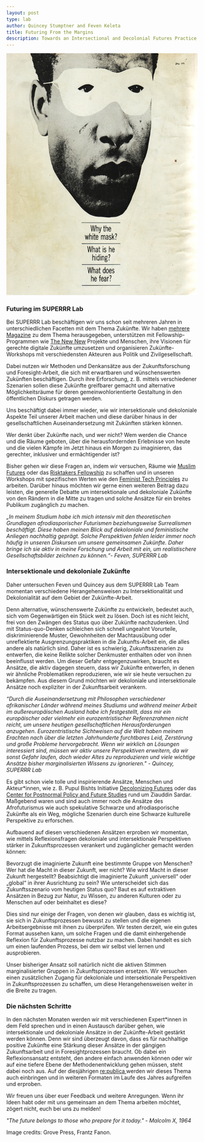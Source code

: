 ```yaml
---
layout: post
type: lab
author: Quincey Stumptner and Feven Keleta
title: Futuring From the Margins
description: Towards an Intersectional and Decolonial Futures Practice - ein Zwischenstand unserer Arbeit zu intersektionaler und dekolonialer Zukünfte-Arbeit.
---
```


<img src="/assets/img/blog/fanon.jpeg" alt="The photo shows a black and white photograph of Frantz Fanon with a white blindfold. The photo features a caption saying Why the mask? What is he hiding? What does he fear?" width="676" height="636">

<h3> Futuring im SUPERRR Lab </h3>

<p>
Bei SUPERRR Lab beschäftigen wir uns schon seit mehreren Jahren in unterschiedlichen Facetten mit dem Thema Zukünfte. Wir haben <a href="https://dingdingding.org/category/essays/">mehrere Magazine</a> zu dem Thema herausgegeben, unterstützen mit Fellowship-Programmen wie <a href="https://superrr.net/project/thenewnew/">The New New</a> Projekte und Menschen, ihre Visionen für gerechte digitale Zukünfte umzusetzen und organisieren Zukünfte-Workshops mit verschiedensten Akteuren aus Politik und Zivilgesellschaft.
</p>


<p>
Dabei nutzen wir Methoden und Denkansätze aus der Zukunftsforschung und Foresight-Arbeit, die sich mit erwartbaren und wünschenswerten Zukünften beschäftigen. Durch ihre Erforschung, z. B. mittels verschiedener Szenarien sollen diese Zukünfte greifbarer gemacht und alternative Möglichkeitsräume für deren gemeinwohlorientierte Gestaltung in den öffentlichen Diskurs getragen werden.
</p>

<p>
Uns beschäftigt dabei immer wieder, wie wir intersektionale und dekoloniale Aspekte Teil unserer Arbeit machen und diese darüber hinaus in der gesellschaftlichen Auseinandersetzung mit Zukünften stärken können. 
</p>


<p>
Wer denkt über Zukünfte nach, und wer nicht? Wem werden die Chance und die Räume geboten, über die herausfordernden Erlebnisse von heute und die vielen Kämpfe im Jetzt hinaus ein Morgen zu imaginieren, das gerechter, inklusiver und ermächtigender ist?
</p>

<p>
Bisher gehen wir diese Fragen an, indem wir versuchen, Räume wie <a href="https://muslimfutures.de/">Muslim Futures</a> oder das <a href="https://risktakers.space/">Risktakers Fellowship</a> zu schaffen und in unseren Workshops mit spezifischen Werten wie den <a href="https://superrr.net/feministtech/principles/">Feminist Tech Principles</a> zu arbeiten. Darüber hinaus möchten wir gerne einen weiteren Beitrag dazu leisten, die generelle Debatte um intersektionale und dekoloniale Zukünfte von den Rändern in die Mitte zu tragen und solche Ansätze für ein breites Publikum zugänglich zu machen.
</p>

<p>
<i>„In meinem Studium habe ich mich intensiv mit den theoretischen Grundlagen afrodiasporischer Futurismen beziehungsweise Surrealismen beschäftigt. Diese haben meinen Blick auf dekoloniale und feministische Anliegen nachhaltig geprägt. Solche Perspektiven fehlen leider immer noch häufig in unseren Diskursen um unsere gemeinsamen Zukünfte. Daher bringe ich sie aktiv in meine Forschung und Arbeit mit ein, um realistischere Gesellschaftsbilder zeichnen zu können.“- Feven, SUPERRR Lab</i>
</p>

<h3>
Intersektionale und dekoloniale Zukünfte
</h3>

<p>
Daher untersuchen Feven und Quincey aus dem SUPERRR Lab Team momentan verschiedene Herangehensweisen zu Intersektionalität und Dekolonialität auf dem Gebiet der Zukünfte-Arbeit.
</p>

<p>
Denn alternative, wünschenswerte Zukünfte zu entwickeln, bedeutet auch, sich vom Gegenwärtigen ein Stück weit zu lösen. Doch ist es nicht leicht, frei von den Zwängen des Status quo über Zukünfte nachzudenken. Und mit Status-quo-Denken schleichen sich schnell ungeahnt Vorurteile, diskriminierende Muster, Gewohnheiten der Machtausübung oder unreflektierte Ausgrenzungspraktiken in die Zukunfts-Arbeit ein, die alles andere als natürlich sind. Daher ist es schwierig, Zukunftsszenarien zu entwerfen, die keine Relikte solcher Denkmuster enthalten oder von ihnen beeinflusst werden. Um dieser Gefahr entgegenzuwirken, braucht es Ansätze, die aktiv dagegen steuern, dass wir Zukünfte entwerfen, in denen wir ähnliche Problematiken reproduzieren, wie wir sie heute versuchen zu bekämpfen. Aus diesem Grund möchten wir dekoloniale und intersektionale Ansätze noch expliziter in der Zukunftsarbeit verankern. 
<p>

<p>
<i>“Durch die Auseinandersetzung mit Philosophen verschiedener afrikanischer Länder während meines Studiums und während meiner Arbeit im außereuropäischen Ausland habe ich festgestellt, dass mir ein europäischer oder vielmehr ein eurozentristischer Referenzrahmen nicht reicht, um unsere heutigen gesellschaftlichen Herausforderungen anzugehen. Eurozentristische Sichtweisen auf die Welt haben meinem Erachten nach über die letzten Jahrhunderte furchtbares Leid, Zerstörung und große Probleme hervorgebracht. Wenn wir wirklich an Lösungen interessiert sind, müssen wir aktiv unsere Perspektiven erweitern, da wir sonst Gefahr laufen, doch wieder Altes zu reproduzieren und viele wichtige Ansätze bisher marginalisierten Wissens zu ignorieren."
 - Quincey, SUPERRR Lab</i>
</p>
  
<p>
Es gibt schon viele tolle und inspirierende Ansätze, Menschen und Akteur*innen, wie z. B. Pupul Bishts Initiative <a href="https://www.decolonizingfutures.org/">Decolonizing Futures</a> oder das <a href="https://www.cppfs.org/">Center for Postnormal Policy and Future Studies</a> rund um Ziauddin Sardar. Maßgebend waren und sind auch immer noch die Ansätze des Afrofuturismus wie auch spekulative Schwarze und afrodiasporische Zukünfte als ein Weg, mögliche Szenarien durch eine Schwarze kulturelle Perspektive zu erforschen. 
</p>

<p>
Aufbauend auf diesen verschiedenen Ansätzen erproben wir momentan, wie mittels Reflexionsfragen dekoloniale und intersektionale Perspektiven stärker in Zukunftsprozessen verankert und zugänglicher gemacht werden können:
</p>

<p>
Bevorzugt die imaginierte Zukunft eine bestimmte Gruppe von Menschen? Wer hat die Macht in dieser Zukunft, wer nicht? Wie wird Macht in dieser Zukunft hergestellt? Beabsichtigt die imaginierte Zukunft „universell“ oder „global“ in ihrer Ausrichtung zu sein? Wie unterscheidet sich das Zukunftsszenario vom heutigen Status quo? Baut es auf extraktiven Ansätzen in Bezug zur Natur, zu Wissen, zu anderen Kulturen oder zu Menschen auf oder beinhaltet es diese?
</p>

<p>
Dies sind nur einige der Fragen, von denen wir glauben, dass es wichtig ist, sie sich in Zukunftsprozessen bewusst zu stellen und die eigenen Arbeitsergebnisse mit ihnen zu überprüfen. Wir testen derzeit, wie ein gutes Format aussehen kann, um solche Fragen und die damit einhergehende Reflexion für Zukunftsprozesse nutzbar zu machen. Dabei handelt es sich um einen laufenden Prozess, bei dem wir selbst viel lernen und ausprobieren. 
</p>

<p>
Unser bisheriger Ansatz soll natürlich nicht die aktiven Stimmen marginalisierter Gruppen in Zukunftsprozessen ersetzen. Wir versuchen einen zusätzlichen Zugang für dekoloniale und intersektionale Perspektiven in Zukunftsprozessen zu schaffen, um diese Herangehensweisen weiter in die Breite zu tragen. 
</p>

<h3> Die nächsten Schritte </h3>

<p>
In den nächsten Monaten werden wir mit verschiedenen Expert*innen in dem Feld sprechen und in einen Austausch darüber gehen, wie intersektionale und dekoloniale Ansätze in der Zukünfte-Arbeit gestärkt werden können. Denn wir sind überzeugt davon, dass es für nachhaltige positive Zukünfte eine Stärkung dieser Ansätze in der gängigen Zukunftsarbeit und in Foresightprozessen braucht. Ob dabei ein Reflexionsansatz entsteht, den andere einfach anwenden können oder wir auf eine tiefere Ebene der Methodenentwicklung gehen müssen, steht dabei noch aus. Auf der diesjährigen <a href="https://re-publica.com/de"> re:publica </a> werden wir dieses Thema auch einbringen und in weiteren Formaten im Laufe des Jahres aufgreifen und erproben.
</p>

<p> Wir freuen uns über euer Feedback und weitere Anregungen. Wenn ihr Ideen habt oder mit uns gemeinsam an dem Thema arbeiten möchtet, zögert nicht, euch bei uns zu melden!
</p>

<p>
<i>"The future belongs to those who prepare for it today." - Malcolm X, 1964</i>
</p>


<p>Image credits: Grove Press, Frantz Fanon.</p>
